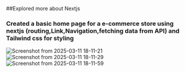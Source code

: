 ##Explored more about Nextjs 
### Created a basic home page for a e-commerce store using nextjs (routing,Link,Navigation,fetching data from API) and Tailwind css for styling


![Screenshot from 2025-03-11 18-11-21](https://github.com/user-attachments/assets/2dfd1592-bdd2-437f-afd5-861d1a2fdd15)
![Screenshot from 2025-03-11 18-11-29](https://github.com/user-attachments/assets/2eb5db63-b2e8-438d-8f2e-9c7653684764)
![Screenshot from 2025-03-11 18-11-59](https://github.com/user-attachments/assets/0e40fe45-5a52-430b-b073-d782ec531d71)
